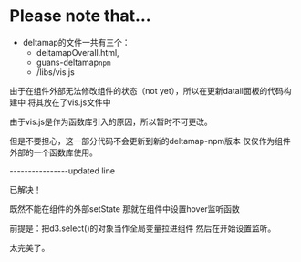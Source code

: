 Please note that...
===
* deltamap的文件一共有三个：
    * deltamapOverall.html,
    * guans-deltamap`npm`
    * /libs/vis.js

由于在组件外部无法修改组件的状态（not yet），所以在更新datail面板的代码构建中
将其放在了vis.js文件中

由于vis.js是作为函数库引入的原因，所以暂时不可更改。

但是不要担心，这一部分代码不会更新到新的deltamap-npm版本
仅仅作为组件外部的一个函数库使用。

----------------updated line

已解决！

既然不能在组件的外部setState
那就在组件中设置hover监听函数

前提是：把d3.select()的对象当作全局变量拉进组件
然后在开始设置监听。

太完美了。
